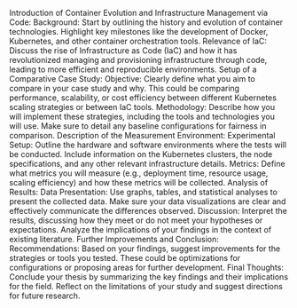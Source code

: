 Introduction of Container Evolution and Infrastructure Management via Code:
Background: Start by outlining the history and evolution of container technologies. Highlight key milestones like the development of Docker, Kubernetes, and other container orchestration tools.
Relevance of IaC: Discuss the rise of Infrastructure as Code (IaC) and how it has revolutionized managing and provisioning infrastructure through code, leading to more efficient and reproducible environments.
Setup of a Comparative Case Study:
Objective: Clearly define what you aim to compare in your case study and why. This could be comparing performance, scalability, or cost efficiency between different Kubernetes scaling strategies or between IaC tools.
Methodology: Describe how you will implement these strategies, including the tools and technologies you will use. Make sure to detail any baseline configurations for fairness in comparison.
Description of the Measurement Environment:
Experimental Setup: Outline the hardware and software environments where the tests will be conducted. Include information on the Kubernetes clusters, the node specifications, and any other relevant infrastructure details.
Metrics: Define what metrics you will measure (e.g., deployment time, resource usage, scaling efficiency) and how these metrics will be collected.
Analysis of Results:
Data Presentation: Use graphs, tables, and statistical analyses to present the collected data. Make sure your data visualizations are clear and effectively communicate the differences observed.
Discussion: Interpret the results, discussing how they meet or do not meet your hypotheses or expectations. Analyze the implications of your findings in the context of existing literature.
Further Improvements and Conclusion:
Recommendations: Based on your findings, suggest improvements for the strategies or tools you tested. These could be optimizations for configurations or proposing areas for further development.
Final Thoughts: Conclude your thesis by summarizing the key findings and their implications for the field. Reflect on the limitations of your study and suggest directions for future research.

